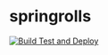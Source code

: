 # springrolls
[![Build Test and Deploy](https://github.com/muskangupta042002/springrolls/actions/workflows/BuildAndTestSource.yml/badge.svg)](https://github.com/muskangupta042002/springrolls/actions/workflows/BuildAndTestSource.yml)